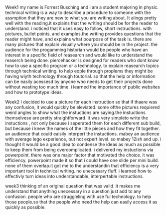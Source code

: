 Week1
my name is Forrest Busching and i am a student majoring in physic.
technical writing is a way to describe a procedure to someone with the assmption that they are new to what you are writing about.
It alings pretty well with the reading.it explains that the writing should be for the reader to understand.
i noticed that it uses easy to follow, short instructions. with pictures, bullet points, and examples.the writing provides questions that the reader might have, and explains what pourpose of the task is. there are many pictures that explain visually where you should be in the project.
the audience for the progamming historian would be people who have an interest in a specific field of reasearch and would like to understand the reaserch being done. piercehacker is designed for readers who dont know how to use a specific program or a technology. to explain reasearch topics through technical writing. to help eople through proplems they might be having wiyth technology through toutorial. so that the help or information can be easily acessesd by anyone who needs to get their projects done without wasting too much time.
i learned the importance of public websites and how to prototype ideas.


Week2 
I decided to use a picture for each instruction so that if thaere was any confusion, it would quickly be eleviated. some ofthe pictures requiered weird angles to show what the instuctions are saying.the instuctions themselvese are pretty straightforward. it was very simpleto write the instuctions , not only because i seperated them for each different sub build, but because i knew the names of the little pieces and how they fit together.  
an audience that could eaisily interpert the instuctions. mabey an audience with average lego experience, but not expert level. so mabey 12ish and up. i thought it would be a good idea to condense the ideas as much as possible to keep them from being overcomplicated. 
i delivered my instuctions via powerpoint. there was one major factor that motivated the choice. it was efficiency. powerpoint made it so that i could have one slide per mini build. none of them overlap.it got me to the understandin that efficiency is  a very important tool in technical writing. no unecessary fluff.
i learned how to effectivly turn ideas into understandable, interpertable instructions.


week3
thinking of an original question that was valid. it makes me understand that anything unecessary in a question just add to any confusion.
people who are struggleling with use ful technology. to help those people.so that the people who need the help can easily access it as quickly as possible.



